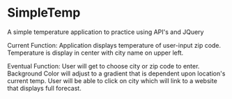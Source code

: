 # SimpleTemp
A simple temperature application to practice using API's and JQuery

Current Function:
Application displays temperature of user-input zip code. Temperature is display in center with city name on upper left.

Eventual Function: User will get to choose city or zip code to enter. 
                   Background Color will adjust to a gradient that is dependent upon location's current temp. 
                   User will be able to click on city which will link to a website that displays full forecast. 


